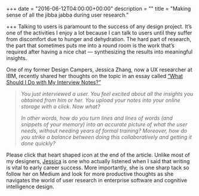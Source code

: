+++
date = "2016-06-12T04:00:00+00:00"
description = ""
title = "Making sense of all the jibba jabba during user research."

+++
Talking to users is paramount to the success of any design project. It’s one of the activities I enjoy a lot because I can talk to users until they suffer from discomfort due to hunger and dehydration. The hard part of research, the part that sometimes puts me into a round room is the work that’s required after having a nice chat — synthesizing the results into meaningful insights.

One of my former Design Campers, Jessica Zhang, now a UX researcher at IBM, recently shared her thoughts on the topic in an essay called [“What Should I Do with My Interview Notes?”](https://medium.com/@Design4UX/what-should-i-do-with-my-interview-notes-38ae3d3f2c9e)

> _You just interviewed a user. You feel excited about all the insights you obtained from him or her. You upload your notes into your online storage with a click. Now what?_
>
> _In other words, how do you turn lines and lines of words (and snippets of your memory) into an accurate picture of what the user needs, without needing years of formal training? Moreover, how do you strike a balance between doing this collaboratively and getting it done quickly?_

Please click that heart shaped icon at the end of the article. Unlike most of my designers, [Jessica](https://medium.com/@Design4UX) is one who actually listened when I said that writing is vital to early career success. More importantly, she is one sharp tack so follow her on Medium and look for more productive thoughts as she navigates the world of user research in enterprise software and cognitive intelligence design.